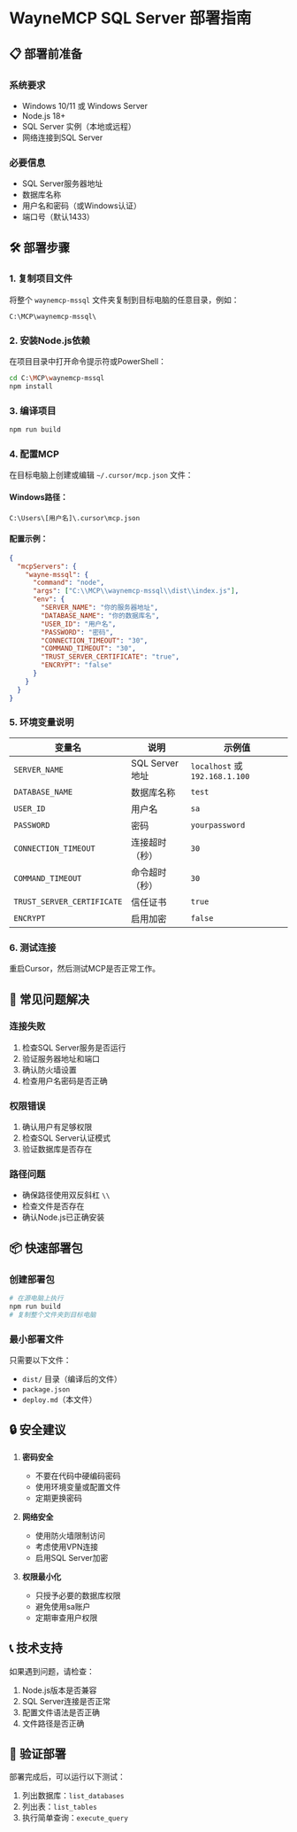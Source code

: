 # WayneMCP SQL Server 部署指南

## 📋 **部署前准备**

### 系统要求
- Windows 10/11 或 Windows Server
- Node.js 18+ 
- SQL Server 实例（本地或远程）
- 网络连接到SQL Server

### 必要信息
- SQL Server服务器地址
- 数据库名称
- 用户名和密码（或Windows认证）
- 端口号（默认1433）

## 🛠️ **部署步骤**

### 1. 复制项目文件
将整个 `waynemcp-mssql` 文件夹复制到目标电脑的任意目录，例如：
```
C:\MCP\waynemcp-mssql\
```

### 2. 安装Node.js依赖
在项目目录中打开命令提示符或PowerShell：
```bash
cd C:\MCP\waynemcp-mssql
npm install
```

### 3. 编译项目
```bash
npm run build
```

### 4. 配置MCP
在目标电脑上创建或编辑 `~/.cursor/mcp.json` 文件：

#### Windows路径：
```
C:\Users\[用户名]\.cursor\mcp.json
```

#### 配置示例：
```json
{
  "mcpServers": {
    "wayne-mssql": {
      "command": "node",
      "args": ["C:\\MCP\\waynemcp-mssql\\dist\\index.js"],
      "env": {
        "SERVER_NAME": "你的服务器地址",
        "DATABASE_NAME": "你的数据库名",
        "USER_ID": "用户名",
        "PASSWORD": "密码",
        "CONNECTION_TIMEOUT": "30",
        "COMMAND_TIMEOUT": "30",
        "TRUST_SERVER_CERTIFICATE": "true",
        "ENCRYPT": "false"
      }
    }
  }
}
```

### 5. 环境变量说明

| 变量名 | 说明 | 示例值 |
|--------|------|--------|
| `SERVER_NAME` | SQL Server地址 | `localhost` 或 `192.168.1.100` |
| `DATABASE_NAME` | 数据库名称 | `test` |
| `USER_ID` | 用户名 | `sa` |
| `PASSWORD` | 密码 | `yourpassword` |
| `CONNECTION_TIMEOUT` | 连接超时（秒） | `30` |
| `COMMAND_TIMEOUT` | 命令超时（秒） | `30` |
| `TRUST_SERVER_CERTIFICATE` | 信任证书 | `true` |
| `ENCRYPT` | 启用加密 | `false` |

### 6. 测试连接
重启Cursor，然后测试MCP是否正常工作。

## 🔧 **常见问题解决**

### 连接失败
1. 检查SQL Server服务是否运行
2. 验证服务器地址和端口
3. 确认防火墙设置
4. 检查用户名密码是否正确

### 权限错误
1. 确认用户有足够权限
2. 检查SQL Server认证模式
3. 验证数据库是否存在

### 路径问题
- 确保路径使用双反斜杠 `\\`
- 检查文件是否存在
- 确认Node.js已正确安装

## 📦 **快速部署包**

### 创建部署包
```bash
# 在源电脑上执行
npm run build
# 复制整个文件夹到目标电脑
```

### 最小部署文件
只需要以下文件：
- `dist/` 目录（编译后的文件）
- `package.json`
- `deploy.md`（本文件）

## 🔒 **安全建议**

1. **密码安全**
   - 不要在代码中硬编码密码
   - 使用环境变量或配置文件
   - 定期更换密码

2. **网络安全**
   - 使用防火墙限制访问
   - 考虑使用VPN连接
   - 启用SQL Server加密

3. **权限最小化**
   - 只授予必要的数据库权限
   - 避免使用sa账户
   - 定期审查用户权限

## 📞 **技术支持**

如果遇到问题，请检查：
1. Node.js版本是否兼容
2. SQL Server连接是否正常
3. 配置文件语法是否正确
4. 文件路径是否正确

## 🎯 **验证部署**

部署完成后，可以运行以下测试：
1. 列出数据库：`list_databases`
2. 列出表：`list_tables`
3. 执行简单查询：`execute_query` 